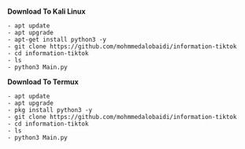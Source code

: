 **Download To Kali Linux**
```
- apt update
- apt upgrade
- apt-get install python3 -y
- git clone https://github.com/mohmmedalobaidi/information-tiktok
- cd information-tiktok
- ls
- python3 Main.py
```

**Download To Termux**
```
- apt update
- apt upgrade
- pkg install python3 -y
- git clone https://github.com/mohmmedalobaidi/information-tiktok
- cd information-tiktok
- ls
- python3 Main.py

```
